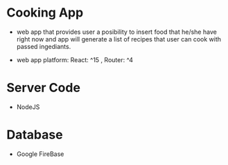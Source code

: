 # Cooking App 

- web app that provides user a posibility to insert food that he/she have right now and app will generate a list of recipes that user can cook with passed ingediants.

- web app platform: React:  ^15 , Router: ^4

# Server Code

- NodeJS 

# Database

- Google FireBase
